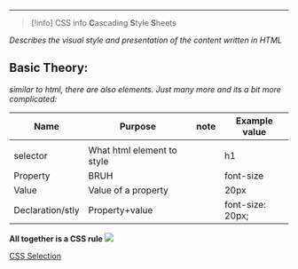 ***

>[!info] CSS info
>**C**ascading
**S**tyle
**S**heets
>
*Describes the visual style and presentation of the content written in HTML*

## Basic Theory:
*similar to html, there are also elements. Just many more and its a bit more complicated:* 

| Name | Purpose | note | Example value |
| --- | --- | --- | --- |
|  |  |  |  |
| selector | What html element to style | | h1 |
| Property | BRUH ||  font-size| 
| Value | Value of a property ||   20px |
| Declaration/stly | Property+value|   | font-size: 20px; |

**All together is a CSS rule**
![](Pasted%20image%2020230519200623.png)


[CSS  Selection](CSS%20%20Selection.md)